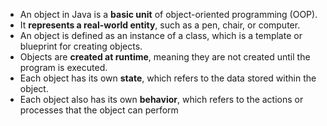 -   An object in Java is a **basic unit** of object-oriented programming (OOP).
-   It **represents a real-world entity**, such as a pen, chair, or computer.
-   An object is defined as an instance of a class, which is a template or blueprint for creating objects.
-   Objects are **created at runtime**, meaning they are not created until the program is executed.
-   Each object has its own **state**, which refers to the data stored within the object.
-   Each object also has its own **behavior**, which refers to the actions or processes that the object can perform